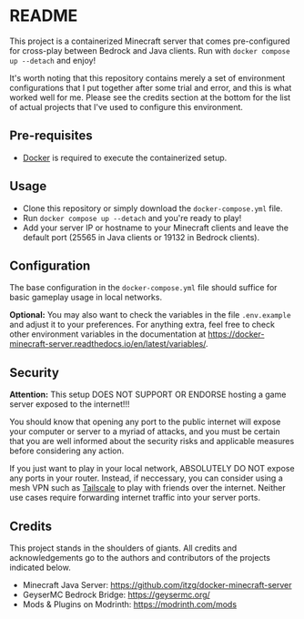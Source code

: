 # README

This project is a containerized Minecraft server that comes pre-configured for cross-play between Bedrock and Java clients. Run with `docker compose up --detach` and enjoy!

It's worth noting that this repository contains merely a set of environment configurations that I put together after some trial and error, and this is what worked well for me. Please see the credits section at the bottom for the list of actual projects that I've used to configure this environment.

## Pre-requisites

- [Docker](https://www.docker.com/) is required to execute the containerized setup.

## Usage

- Clone this repository or simply download the `docker-compose.yml` file.
- Run `docker compose up --detach` and you're ready to play!
- Add your server IP or hostname to your Minecraft clients and leave the default port (25565 in Java clients or 19132 in Bedrock clients).

## Configuration

The base configuration in the `docker-compose.yml` file should suffice for basic gameplay usage in local networks.

**Optional:** You may also want to check the variables in the file `.env.example` and adjust it to your preferences. For anything extra, feel free to check other environment variables in the documentation at <https://docker-minecraft-server.readthedocs.io/en/latest/variables/>.

## Security

**Attention:** This setup DOES NOT SUPPORT OR ENDORSE hosting a game server exposed to the internet!!!

You should know that opening any port to the public internet will expose your computer or server to a myriad of attacks, and you must be certain that you are well informed about the security risks and applicable measures before considering any action.

If you just want to play in your local network, ABSOLUTELY DO NOT expose any ports in your router. Instead, if neccessary, you can consider using a mesh VPN such as [Tailscale](https://tailscale.com/) to play with friends over the internet. Neither use cases require forwarding internet traffic into your server ports.

## Credits

This project stands in the shoulders of giants. All credits and acknowledgements go to the authors and contributors of the projects indicated below.

- Minecraft Java Server: <https://github.com/itzg/docker-minecraft-server>
- GeyserMC Bedrock Bridge: <https://geysermc.org/>
- Mods & Plugins on Modrinth: <https://modrinth.com/mods>
